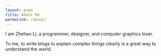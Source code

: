 ```yaml
---
layout: page
title: About Me 
permalink: /about/
---
```


I am Zhehao Li, a programmer, designer, and computer graphics lover. 

To me, to write blogs to explain complex things clearly is a great way to
understand the world. 
